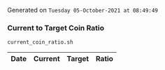 Generated on `Tuesday 05-October-2021 at 08:49:49`

### Current to Target Coin Ratio
`current_coin_ratio.sh`

Date|Current|Target|Ratio
---|---|---|---
